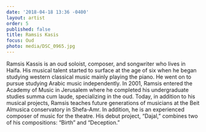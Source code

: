 ```yaml
---
date: '2018-04-18 13:36 -0400'
layout: artist
order: 5
published: false
title: Ramsis Kasis
focus: Oud
photo: media/DSC_0965.jpg
---
```

Ramsis Kassis is an oud soloist, composer, and songwriter who lives in Haifa. His musical talent started to surface at the age of six when he began studying western classical music mainly playing the piano. He went on to pursue studying Arabic music independently. In 2001, Ramsis entered the Academy of Music in Jerusalem where he completed his undergraduate studies summa cum laude, specializing in the oud. Today, in addition to his musical projects, Ramsis teaches future generations of musicians at the Beit Almusica conservatory in Shefa-Amr. In addition, he is an experienced composer of music for the theatre. His debut project, “Dajal,” combines two of his compositions: “Birth” and “Deception.”